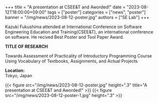+++
title = "A presentation at CSEE&T and Aworded!"
date = "2023-08-12T18:00:00+09:00"
tags = ["poster"]
categories = ["news", "poster"]
banner = "/img/news/2023-08-12-poster.jpg"
authors = ["SE Lab"]
+++

Kazuki Fukushima attended at International Conference on Software Engineering Education and Training(CSEE&T), an international conference on software. He recived 
Best Poster and Tool Paper Award.


**TITLE OF RESEARCH**

Towards Assessment of Practicality of Introductory Programming Course Using Vocabulary of Textbooks, Assignments, and Actual Projects

**Location:** <br>
Tokyo, Japan

{{< figure src="/img/news/2023-08-12-poster.jpg" height=".3" title="A presentation at CSEE&T and Aworded!" >}}
{{< figure src="/img/news/2023-08-12-poster-1.jpg" height=".3" >}}
